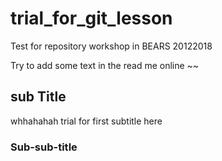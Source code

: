 # trial_for_git_lesson
Test for repository workshop in BEARS 20122018


Try to add some text in the read me online ~~ 
## sub Title
whhahahah trial for first subtitle here

### Sub-sub-title
